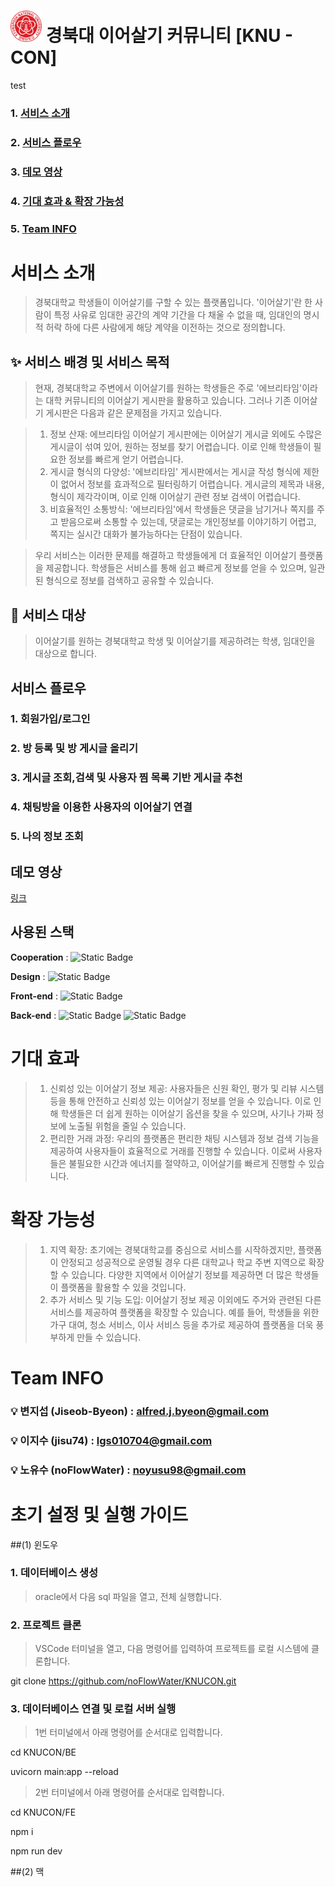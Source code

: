 # <img src="knu_logo.svg" width="50" height="50"> 경북대 이어살기 커뮤니티 [KNU - CON]



test

### 1. [서비스 소개](notion://www.notion.so/928bf1591414452798c30e166d1b8d69#%EC%84%9C%EB%B9%84%EC%8A%A4-%EC%86%8C%EA%B0%9C)

### 2. [서비스 플로우](notion://www.notion.so/928bf1591414452798c30e166d1b8d69#%EC%84%9C%EB%B9%84%EC%8A%A4-%ED%94%8C%EB%A1%9C%EC%9A%B0)

### 3. [데모 영상](notion://www.notion.so/928bf1591414452798c30e166d1b8d69#%EB%8D%B0%EB%AA%A8-%EC%98%81%EC%83%81)

### 4. [기대 효과 & 확장 가능성](notion://www.notion.so/928bf1591414452798c30e166d1b8d69#%EA%B8%B0%EB%8C%80-%ED%9A%A8%EA%B3%BC-&-%ED%99%95%EC%9E%A5-%EA%B0%80%EB%8A%A5%EC%84%B1)

### 5. [Team INFO](notion://www.notion.so/928bf1591414452798c30e166d1b8d69#team-info)

# 서비스 소개

> 경북대학교 학생들이 이어살기를 구할 수 있는 플랫폼입니다.
> '이어살기'란 한 사람이 특정 사유로 임대한 공간의 계약 기간을 다 채울 수 없을 때, 임대인의 명시적 허락 하에 다른 사람에게 해당 계약을 이전하는 것으로 정의합니다.


## ✨ 서비스 배경 및 서비스 목적

> 현재, 경북대학교 주변에서 이어살기를 원하는 학생들은 주로 '에브리타임'이라는 대학 커뮤니티의 이어살기 게시판을 활용하고 있습니다. 그러나 기존 이어살기 게시판은 다음과 같은 문제점을 가지고 있습니다.

> 1. 정보 산재: 에브리타임 이어살기 게시판에는 이어살기 게시글 외에도 수많은 게시글이 섞여 있어, 원하는 정보를 찾기 어렵습니다. 이로 인해 학생들이 필요한 정보를 빠르게 얻기 어렵습니다.
> 2. 게시글 형식의 다양성: '에브리타임' 게시판에서는 게시글 작성 형식에 제한이 없어서 정보를 효과적으로 필터링하기 어렵습니다. 게시글의 제목과 내용, 형식이 제각각이며, 이로 인해 이어살기 관련 정보 검색이 어렵습니다.
> 3. 비효율적인 소통방식: '에브리타임'에서 학생들은 댓글을 남기거나 쪽지를 주고 받음으로써 소통할 수 있는데, 댓글로는 개인정보를 이야기하기 어렵고, 쪽지는 실시간 대화가 불가능하다는 단점이 있습니다.

> 우리 서비스는 이러한 문제를 해결하고 학생들에게 더 효율적인 이어살기 플랫폼을 제공합니다. 학생들은 서비스를 통해 쉽고 빠르게 정보를 얻을 수 있으며, 일관된 형식으로 정보를 검색하고 공유할 수 있습니다.


## 🎯 서비스 대상

> 이어살기를 원하는 경북대학교 학생 및 이어살기를 제공하려는 학생, 임대인을 대상으로 합니다.


## 서비스 플로우

### 1. 회원가입/로그인

### 2. 방 등록 및 방 게시글 올리기

### 3. 게시글 조회,검색 및 사용자 찜 목록 기반 게시글 추천

### 4. 채팅방을 이용한 사용자의 이어살기 연결

### 5. 나의 정보 조회

## 데모 영상

[링크](notion://www.notion.so/%EB%A7%81%ED%81%AC)

## 사용된 스택

**Cooperation** :
<img alt="Static Badge" src="https://img.shields.io/badge/Github-%23181717?style=for-the-badge&logo=Github&logoColor=white">

**Design** :
<img alt="Static Badge" src="https://img.shields.io/badge/Figma-%23F24E1E?style=for-the-badge&logo=Figma&logoColor=white">

**Front-end** :
<img alt="Static Badge" src="https://img.shields.io/badge/Svelte-%23FF3E00?style=for-the-badge&logo=Svelte&logoColor=white">

**Back-end** :
<img alt="Static Badge" src="https://img.shields.io/badge/Fastapi-%23009688?style=for-the-badge&logo=Fastapi&logoColor=white">
<img alt="Static Badge" src="https://img.shields.io/badge/Oracle-%23F80000?style=for-the-badge&logo=Oracle&logoColor=white">


# 기대 효과

> 1. 신뢰성 있는 이어살기 정보 제공: 사용자들은 신원 확인, 평가 및 리뷰 시스템 등을 통해 안전하고 신뢰성 있는 이어살기 정보를 얻을 수 있습니다. 이로 인해 학생들은 더 쉽게 원하는 이어살기 옵션을 찾을 수 있으며, 사기나 가짜 정보에 노출될 위험을 줄일 수 있습니다.
> 2. 편리한 거래 과정: 우리의 플랫폼은 편리한 채팅 시스템과 정보 검색 기능을 제공하여 사용자들이 효율적으로 거래를 진행할 수 있습니다. 이로써 사용자들은 불필요한 시간과 에너지를 절약하고, 이어살기를 빠르게 진행할 수 있습니다.


# 확장 가능성

> 1. 지역 확장: 초기에는 경북대학교를 중심으로 서비스를 시작하겠지만, 플랫폼이 안정되고 성공적으로 운영될 경우 다른 대학교나 학교 주변 지역으로 확장할 수 있습니다. 다양한 지역에서 이어살기 정보를 제공하면 더 많은 학생들이 플랫폼을 활용할 수 있을 것입니다.
> 2. 추가 서비스 및 기능 도입: 이어살기 정보 제공 이외에도 주거와 관련된 다른 서비스를 제공하여 플랫폼을 확장할 수 있습니다. 예를 들어, 학생들을 위한 가구 대여, 청소 서비스, 이사 서비스 등을 추가로 제공하여 플랫폼을 더욱 풍부하게 만들 수 있습니다.

# Team INFO

### 💡 변지섭 (Jiseob-Byeon) : [alfred.j.byeon@gmail.com](mailto:alfred.j.byeon@gmail.com)

### 💡 이지수 (jisu74) : [lgs010704@gmail.com](mailto:lgs010704@gmail.com)

### 💡 노유수 (noFlowWater) : [noyusu98@gmail.com](mailto:noyusu98@gmail.com)


# 초기 설정 및 실행 가이드

##(1) 윈도우
### 1. 데이터베이스 생성
> oracle에서 다음 sql 파일을 열고, 전체 실행합니다.

### 2. 프로젝트 클론
> VSCode 터미널을 열고, 다음 명령어를 입력하여 프로젝트를 로컬 시스템에 클론합니다.

git clone https://github.com/noFlowWater/KNUCON.git

### 3. 데이터베이스 연결 및 로컬 서버 실행
> 1번 터미널에서 아래 명령어를 순서대로 입력합니다.

cd KNUCON/BE

uvicorn main:app --reload

> 2번 터미널에서 아래 명령어를 순서대로 입력합니다.
> 
cd KNUCON/FE

npm i

npm run dev

##(2) 맥
